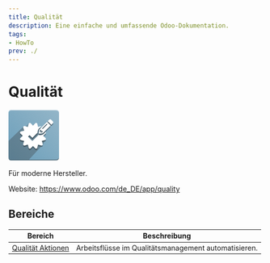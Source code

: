 ```yaml
---
title: Qualität
description: Eine einfache und umfassende Odoo-Dokumentation.
tags:
- HowTo
prev: ./
---
```

# Qualität
![](assets/icons_odoo_quality.png)

Für moderne Hersteller.

Website: <https://www.odoo.com/de_DE/app/quality>

## Bereiche

| Bereich                                     | Beschreibung                                         |
| ------------------------------------------- | ---------------------------------------------------- |
| [Qualität Aktionen](Quality%20Actions.md) | Arbeitsflüsse im Qualitätsmanagement automatisieren. |
